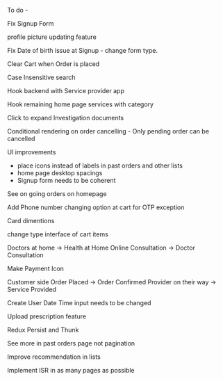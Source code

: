 To do -

Fix Signup Form

profile picture updating feature

Fix Date of birth issue at Signup - change form type.

Clear Cart when Order is placed

Case Insensitive search

Hook backend with Service provider app

Hook remaining home page services with category

Click to expand Investigation documents

Conditional rendering on order cancelling - Only pending order can be cancelled

UI improvements

- place icons instead of labels in past orders and other lists
- home page desktop spacings
- Signup form needs to be coherent

See on going orders on homepage

Add Phone number changing option at cart for OTP exception

Card dimentions

change type interface of cart items

Doctors at home -> Health at Home
Online Consultation -> Doctor Consultation

Make Payment Icon

Customer side
Order Placed -> Order Confirmed
Provider on their way -> Service Provided

Create User Date Time input needs to be changed

Upload prescription feature

Redux Persist and Thunk

See more in past orders page not pagination

Improve recommendation in lists

Implement ISR in as many pages as possible
